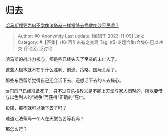 # 归去
[哈马斯领导为何不学像法塔赫一样投降去挽救加沙平民呢？](https://www.zhihu.com/question/628481800/answer/3281886804)

> Author: #0-Anonymity
> Last update: [编辑于 2023-11-09]
> Link:
> Category: #【答集】/10-百年未有之变局 
> Tag: #5-专题合集/合集6-巴以冲突
> 评论区:
> 泛讨论:

哈马斯的战斗力核心，都是些已经失去了至亲的未亡人了。

这些人根本就不在乎什么胜利、前途、策略、国际关系了。

那些东西留给觉得自己还会活下去、还想活下去的人去操心。

ta们自己已经准备死了，只不过自杀按教义是不能上天堂与家人团聚的，所以要借与以色列人的“战争”而获得“正确的”死亡。

投降，那不就可以活下去了吗？

难道让法蒂玛一个人在天堂苦苦等我吗？

那怎么行？